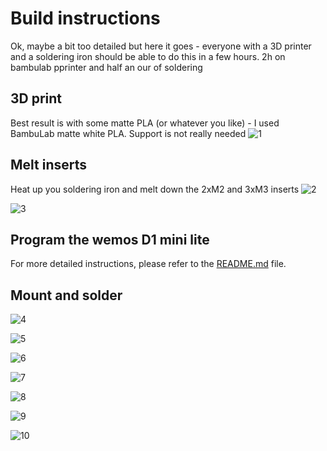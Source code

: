 # Build instructions
Ok, maybe a bit too detailed but here it goes - everyone with a 3D printer and a soldering iron should be able to do this in a few hours. 2h on bambulab pprinter and half an our of soldering

## 3D print
Best result is with some matte PLA (or whatever you like) - I used BambuLab matte white PLA. Support is not really needed
![1](https://github.com/boanjo/boanjo.github.io/blob/master/notifier1.jpg?raw=true "Print!")

## Melt inserts
Heat up you soldering iron and melt down the 2xM2 and 3xM3 inserts
![2](https://github.com/boanjo/boanjo.github.io/blob/master/notifier2.jpg?raw=true "Inserts")


![3](https://github.com/boanjo/boanjo.github.io/blob/master/notifier3.jpg?raw=true "Inserts 2")

## Program the wemos D1 mini lite
For more detailed instructions, please refer to the [README.md](../notifier/README.md) file.

## Mount and solder
![4](https://github.com/boanjo/boanjo.github.io/blob/master/notifier4.jpg?raw=true "Mounting")

![5](https://github.com/boanjo/boanjo.github.io/blob/master/notifier5.jpg?raw=true "Mounting")

![6](https://github.com/boanjo/boanjo.github.io/blob/master/notifier6.jpg?raw=true "Mounting")

![7](https://github.com/boanjo/boanjo.github.io/blob/master/notifier7.jpg?raw=true "Mounting")

![8](https://github.com/boanjo/boanjo.github.io/blob/master/notifier8.jpg?raw=true "Mounting")

![9](https://github.com/boanjo/boanjo.github.io/blob/master/notifier9.jpg?raw=true "Mounting")

![10](https://github.com/boanjo/boanjo.github.io/blob/master/notifier10.jpg?raw=true "Mounting")
